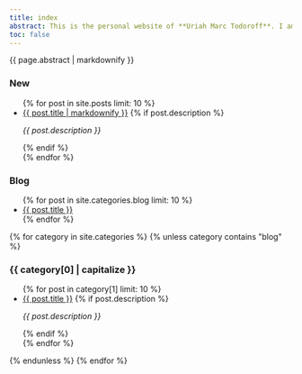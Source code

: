 ```yaml
---
title: index
abstract: This is the personal website of **Uriah Marc Todoroff**. I am a writer and philosopher whose critical practise covers film, art, literature, and popular culture. I also write fiction.
toc: false
---
```


<article>
<div class="markdownBody" id="markdownBody">
<aside class="abstract">{{ page.abstract | markdownify }}</aside>

<section id="newest">
<h1>New</h1>
<ul>
{% for post in site.posts limit: 10 %}
<li><a href="{{ post.url }}" title="{{ post.title }}, posted on {{ post.date | date: "%b %-d, %Y" }}">{{ post.title | markdownify }}</a>
{% if post.description %}<p><em>{{ post.description }}</em></p>{% endif %}
</li>
{% endfor %}
</ul>
</section>

<section id="blog">
<h1>Blog</h1>
<ul>
{% for post in site.categories.blog limit: 10 %}
<li><a href="{{ post.url }}" title="{{ post.title}}, posted on {{ post.date | date: "%b %-d, %Y" }}">{{ post.title }}</a>
</li>
{% endfor %}
</ul>
</section>

{% for category in site.categories %}
{% unless category contains "blog" %}

<section id="{{ category[0] }}">
<h1>{{ category[0] | capitalize }}</h1>
<ul>
{% for post in category[1] limit: 10 %}
<li><a href="{{ post.url }}" title="{{ post.title}}, posted on {{ post.date | date: "%b %-d, %Y" }}">{{ post.title }}</a>
{% if post.description %}<p><em>{{ post.description }}</em></p>{% endif %}
</li>
{% endfor %}
</ul>
</section>
{% endunless %}
{% endfor %}

</div>
</article>

